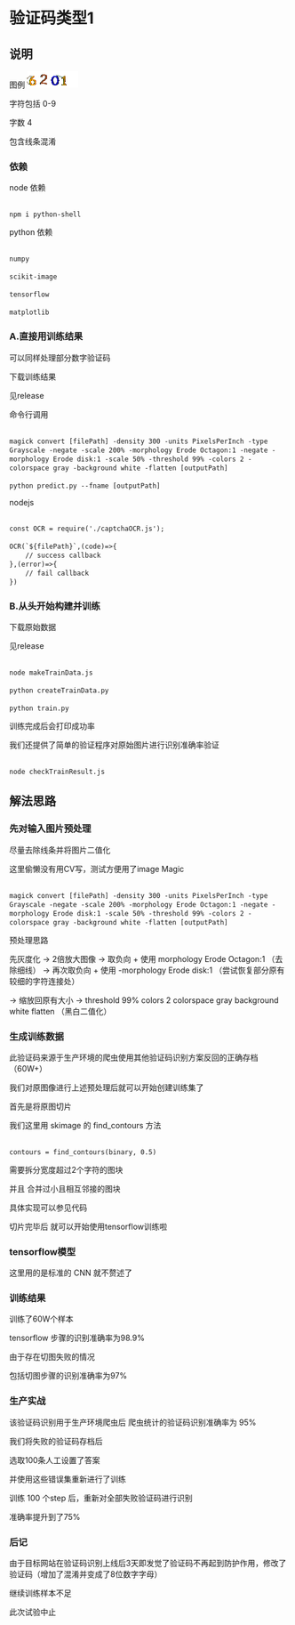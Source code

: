 # 验证码类型1

## 说明

图例  ![img](example.gif)

字符包括 0-9

字数 4

包含线条混淆

### 依赖

node 依赖

```

npm i python-shell 

```

python 依赖

```

numpy

scikit-image

tensorflow

matplotlib

```

### A.直接用训练结果

可以同样处理部分数字验证码

下载训练结果

见release


命令行调用 

```

magick convert [filePath] -density 300 -units PixelsPerInch -type Grayscale -negate -scale 200% -morphology Erode Octagon:1 -negate -morphology Erode disk:1 -scale 50% -threshold 99% -colors 2 -colorspace gray -background white -flatten [outputPath]

python predict.py --fname [outputPath]

```

nodejs 

```

const OCR = require('./captchaOCR.js');

OCR(`${filePath}`,(code)=>{
	// success callback
},(error)=>{
	// fail callback
})

```

### B.从头开始构建并训练

下载原始数据

见release


```

node makeTrainData.js

python createTrainData.py

python train.py

```

训练完成后会打印成功率

我们还提供了简单的验证程序对原始图片进行识别准确率验证


```

node checkTrainResult.js

```


## 解法思路

### 先对输入图片预处理

尽量去除线条并将图片二值化

这里偷懒没有用CV写，测试方便用了image Magic


```

magick convert [filePath] -density 300 -units PixelsPerInch -type Grayscale -negate -scale 200% -morphology Erode Octagon:1 -negate -morphology Erode disk:1 -scale 50% -threshold 99% -colors 2 -colorspace gray -background white -flatten [outputPath]

```

预处理思路

先灰度化 -> 2倍放大图像 -> 取负向 + 使用 morphology Erode Octagon:1 （去除细线） -> 再次取负向 + 使用 -morphology Erode disk:1 （尝试恢复部分原有较细的字符连接处） 

-> 缩放回原有大小 -> threshold 99% colors 2 colorspace gray background white flatten （黑白二值化）

### 生成训练数据

此验证码来源于生产环境的爬虫使用其他验证码识别方案反回的正确存档 （60W+）

我们对原图像进行上述预处理后就可以开始创建训练集了

首先是将原图切片

我们这里用 skimage 的 find_contours 方法

```

contours = find_contours(binary, 0.5)

```

需要拆分宽度超过2个字符的图块

并且 合并过小且相互邻接的图块

具体实现可以参见代码

切片完毕后 就可以开始使用tensorflow训练啦

### tensorflow模型

这里用的是标准的 CNN 就不赘述了

### 训练结果

训练了60W个样本

tensorflow 步骤的识别准确率为98.9%

由于存在切图失败的情况

包括切图步骤的识别准确率为97%

### 生产实战

该验证码识别用于生产环境爬虫后 爬虫统计的验证码识别准确率为 95% 

我们将失败的验证码存档后

选取100条人工设置了答案

并使用这些错误集重新进行了训练

训练 100 个step 后，重新对全部失败验证码进行识别

准确率提升到了75%

### 后记

由于目标网站在验证码识别上线后3天即发觉了验证码不再起到防护作用，修改了验证码（增加了混淆并变成了8位数字字母）

继续训练样本不足

此次试验中止


